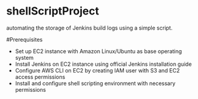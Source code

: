 # shellScriptProject
automating the storage of Jenkins build logs using a simple script.

#Prerequisites 
- Set up EC2 instance with Amazon Linux/Ubuntu as base operating system
- Install Jenkins on EC2 instance using official Jenkins installation guide
- Configure AWS CLI on EC2 by creating IAM user with S3 and EC2 access permissions
- Install and configure shell scripting environment with necessary permissions
